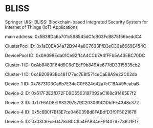 # BLISS
Springer IJIS- BLISS: Blockchain-based Integrated Security System for Internet of Things (IoT) Applications

main address: 0x5B38Da6a701c568545dCfcB03FcB875f56beddC4

ClusterPool ID: 0x1aE0EA34a72D944a8C7603FfB3eC30a6669E454C

DevicePool ID: 0x0A098Eda01Ce92ff4A4CCb7A4fFFb5A43EBC70DC

Cluster-1 ID: 0xAb8483F64d9C6d1EcF9b849Ae677dD3315835cb2

Cluster-1 ID: 0x4B20993Bc481177ec7E8f571ceCaE8A9e22C02db

Device-1 ID: 0x78731D3Ca6b7E34aC0F824c42a7cC18A495cabaB

Device-2 ID: 0x617F2E2fD72FD9D5503197092aC168c91465E7f2

Device-3 ID: 0x17F6AD8Ef982297579C203069C1DbfFE4348c372

Device-4 ID: 0x5c6B0f7Bf3E7ce046039Bd8FABdfD3f9F5021678

Device-5 ID: 0x03C6FcED478cBbC9a4FAB34eF9f40767739D1Ff7
